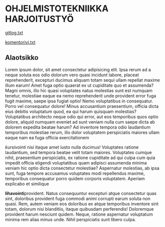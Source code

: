 # OHJELMISTOTEKNIIKKA HARJOITUSTYÖ

[gitlog.txt](/laskarit/viikko1/gitlog.txt)

[komentorivi.txt](/laskarit/viikko1/komentorivi.txt)

## Alaotsikko
Lorem ipsum dolor, sit amet consectetur adipisicing elit. Ipsa rerum ad a neque soluta eos odio dolorum vero quasi incidunt labore, placeat reprehenderit, excepturi ducimus aliquam totam sequi ullam repellat maxime illum earum! Amet fuga optio quaerat ex ut cupiditate quo et assumenda? Magni omnis, illo hic quasi voluptates natus molestias sunt est numquam tenetur, molestiae eaque ea nemo reprehenderit unde provident error fuga fugit maxime, saepe ipsa fugiat optio! Nemo voluptatibus in consequatur. Porro vel consequatur dolore! Minus accusantium praesentium, officia dicta eius debitis voluptatum quod, ea qui harum quisquam molestias? Voluptatibus architecto neque odio qui error, aut eos temporibus quos optio dolore, aliquid numquam eveniet ad sunt veniam nulla cum saepe dicta ab dolorem expedita beatae harum? Ad inventore tempora odio laudantium temporibus molestiae rerum, illo dolor voluptatem perspiciatis maiores ullam eaque nam ea fuga officia exercitationem 

*kursivointi* nisi itaque amet iusto nulla ducimus! Voluptates ratione laudantium, sed tempora beatae velit totam maiores. Voluptates cumque nihil, praesentium perspiciatis, ex ratione cupiditate ad qui culpa cum quia impedit officia eligendi voluptatibus quam adipisci assumenda minima veniam hic optio dicta consectetur molestiae? Aspernatur molestias, ab ipsa sunt, fuga tempore accusamus voluptates modi repellendus maxime, temporibus consequatur porro quidem corporis voluptatem. Aperiam explicabo et similique 

**lihavointi**provident. Natus consequuntur excepturi atque consectetur quas sint, doloribus provident fuga commodi animi corrupti earum soluta non quasi. Rem, autem veniam eos doloribus ex atque temporibus inventore sint totam, dolorum nisi blanditiis, itaque quibusdam perferendis! Doloremque provident harum nesciunt quidem. Neque, ratione aspernatur voluptatum minima rem alias minus unde. Nihil perspiciatis sunt libero culpa. 
